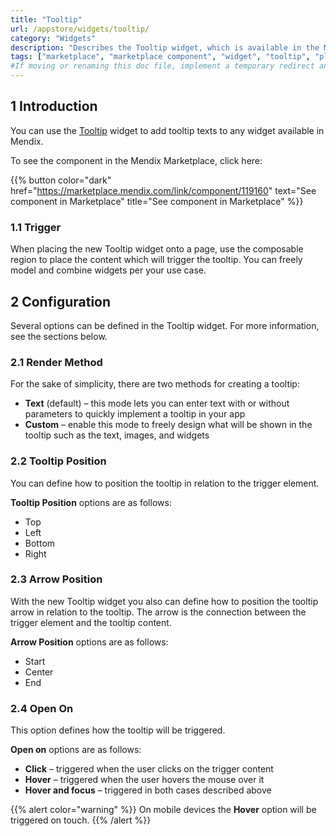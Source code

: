 ```yaml
---
title: "Tooltip"
url: /appstore/widgets/tooltip/
category: "Widgets"
description: "Describes the Tooltip widget, which is available in the Mendix Marketplace."
tags: ["marketplace", "marketplace component", "widget", "tooltip", "platform support"]
#If moving or renaming this doc file, implement a temporary redirect and let the respective team know they should update the URL in the product. See Mapping to Products for more details.
---
```


## 1 Introduction

You can use the [Tooltip](https://marketplace.mendix.com/link/component/119160) widget to add tooltip texts to any widget available in Mendix.

To see the component in the Mendix Marketplace, click here:

{{% button color="dark" href="https://marketplace.mendix.com/link/component/119160" text="See component in Marketplace" title="See component in Marketplace" %}}

### 1.1 Trigger

When placing the new Tooltip widget onto a page, use the composable region to place the content which will trigger the tooltip. You can freely model and combine widgets per your use case.

## 2 Configuration

Several options can be defined in the Tooltip widget. For more information, see the sections below.

### 2.1 Render Method

For the sake of simplicity, there are two methods for creating a tooltip:

* **Text** (default) – this mode lets you can enter text with or without parameters to quickly implement a tooltip in your app
* **Custom** – enable this mode to freely design what will be shown in the tooltip such as the text, images, and widgets

### 2.2 Tooltip Position

You can define how to position the tooltip in relation to the trigger element. 

**Tooltip Position** options are as follows:

* Top
* Left
* Bottom
* Right

### 2.3 Arrow Position

With the new Tooltip widget you also can define how to position the tooltip arrow in relation to the tooltip. The arrow is the connection between the trigger element and the tooltip content. 

**Arrow Position** options are as follows:

* Start
* Center
* End

### 2.4 Open On

This option defines how the tooltip will be triggered. 

**Open on** options are as follows:

* **Click** – triggered when the user clicks on the trigger content
* **Hover** – triggered when the user hovers the mouse over it
* **Hover and focus** – triggered in both cases described above

{{% alert color="warning" %}}
On mobile devices the **Hover** option will be triggered on touch.
{{% /alert %}}
